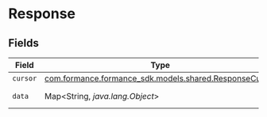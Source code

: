 # Response


## Fields

| Field                                                                                           | Type                                                                                            | Required                                                                                        | Description                                                                                     |
| ----------------------------------------------------------------------------------------------- | ----------------------------------------------------------------------------------------------- | ----------------------------------------------------------------------------------------------- | ----------------------------------------------------------------------------------------------- |
| `cursor`                                                                                        | [com.formance.formance_sdk.models.shared.ResponseCursor](../../models/shared/ResponseCursor.md) | :heavy_minus_sign:                                                                              | N/A                                                                                             |
| `data`                                                                                          | Map<String, *java.lang.Object*>                                                                 | :heavy_minus_sign:                                                                              | The payload                                                                                     |